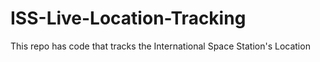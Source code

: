 # ISS-Live-Location-Tracking
This repo has code that tracks the International Space Station's Location
